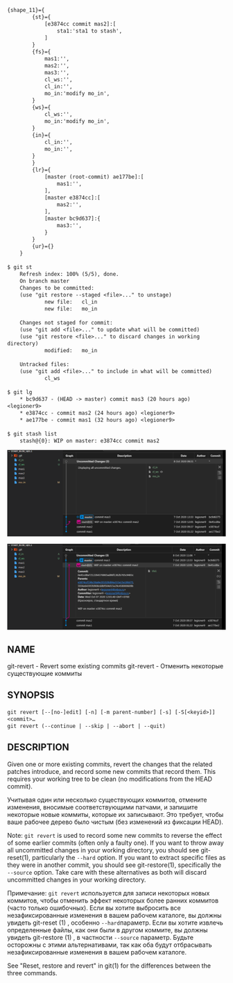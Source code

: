     {shape_11}={
            {st}={
                [e3874cc commit mas2]:[
                    sta1:'sta1 to stash',
                ]
            }
            {fs}={
                mas1:'',
                mas2:'',
                mas3:'',
                cl_ws:'',
                cl_in:'',
                mo_in:'modify mo_in',                
            }
            {ws}={
                cl_ws:'',
                mo_in:'modify mo_in',          
            }
            {in}={
                cl_in:'',
                mo_in:'',                                
            }
            }
            {lr}={
                [master (root-commit) ae177be]:[
                    mas1:'',
                ],
                [master e3874cc]:[
                    mas2:'',
                ],
                [master bc9d637]:{
                    mas3:'',
                }
            }
            {ur}={}
        }

    $ git st
        Refresh index: 100% (5/5), done.
        On branch master
        Changes to be committed:
        (use "git restore --staged <file>..." to unstage)
                new file:   cl_in
                new file:   mo_in

        Changes not staged for commit:
        (use "git add <file>..." to update what will be committed)
        (use "git restore <file>..." to discard changes in working directory)
                modified:   mo_in

        Untracked files:
        (use "git add <file>..." to include in what will be committed)
                cl_ws

    $ git lg
        * bc9d637 - (HEAD -> master) commit mas3 (20 hours ago) <legioner9>
        * e3874cc - commit mas2 (24 hours ago) <legioner9>
        * ae177be - commit mas1 (32 hours ago) <legioner9>

    $ git stash list
        stash@{0}: WIP on master: e3874cc commit mas2

![](_src/create_start_blob_1@1.1_{ws}.png)

![](_src/create_start_blob_1@1.1_{st}.png)

## NAME
git-revert - Revert some existing commits
git-revert - Отменить некоторые существующие коммиты

## SYNOPSIS
    git revert [--[no-]edit] [-n] [-m parent-number] [-s] [-S[<keyid>]] <commit>…​
    git revert (--continue | --skip | --abort | --quit)
## DESCRIPTION
Given one or more existing commits, revert the changes that the related patches introduce, and record some new commits that record them. This requires your working tree to be clean (no modifications from the HEAD commit).

Учитывая один или несколько существующих коммитов, отмените изменения, вносимые соответствующими патчами, и запишите некоторые новые коммиты, которые их записывают. Это требует, чтобы ваше рабочее дерево было чистым (без изменений из фиксации HEAD).

Note: `git revert` is used to record some new commits to reverse the effect of some earlier commits (often only a faulty one). If you want to throw away all uncommitted changes in your working directory, you should see git-reset(1), particularly the `--hard` option. If you want to extract specific files as they were in another commit, you should see git-restore(1), specifically the `--source` option. Take care with these alternatives as both will discard uncommitted changes in your working directory.

Примечание: `git revert` используется для записи некоторых новых коммитов, чтобы отменить эффект некоторых более ранних коммитов (часто только ошибочных). Если вы хотите выбросить все незафиксированные изменения в вашем рабочем каталоге, вы должны увидеть git-reset (1) , особенно `--hard`параметр. Если вы хотите извлечь определенные файлы, как они были в другом коммите, вы должны увидеть git-restore (1) , в частности `--source` параметр. Будьте осторожны с этими альтернативами, так как оба будут отбрасывать незафиксированные изменения в вашем рабочем каталоге.

See "Reset, restore and revert" in git(1) for the differences between the three commands.

